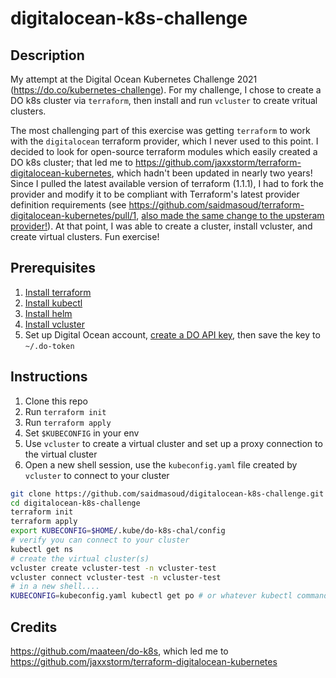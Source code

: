 # digitalocean-k8s-challenge

## Description

My attempt at the Digital Ocean Kubernetes Challenge 2021 (https://do.co/kubernetes-challenge).
For my challenge, I chose to create a DO k8s cluster via `terraform`, then install and run `vcluster` to create vritual clusters.

The most challenging part of this exercise was getting `terraform` to work with the `digitalocean` terraform provider,
which I never used to this point. I decided to look for open-source terraform modules which easily created a DO k8s cluster;
that led me to https://github.com/jaxxstorm/terraform-digitalocean-kubernetes, which hadn't been updated in nearly two years!
Since I pulled the latest available version of terraform (1.1.1), I had to fork the provider and modify it to be compliant
with Terraform's latest provider definition requirements (see https://github.com/saidmasoud/terraform-digitalocean-kubernetes/pull/1,
[also made the same change to the upsteram provider!](https://github.com/jaxxstorm/terraform-digitalocean-kubernetes/pull/4)).
At that point, I was able to create a cluster, install vcluster, and create virtual clusters. Fun exercise!

## Prerequisites

1. [Install terraform](https://www.terraform.io/downloads)
2. [Install kubectl](https://kubernetes.io/docs/tasks/tools/#kubectl)
3. [Install helm](https://helm.sh/docs/intro/install/)
4. [Install vcluster](https://www.vcluster.com/)
5. Set up Digital Ocean account, [create a DO API key](https://www.digitalocean.com/community/tutorials/how-to-create-a-digitalocean-space-and-api-key), then save the key to `~/.do-token`

## Instructions

1. Clone this repo
2. Run `terraform init`
3. Run `terraform apply`
4. Set `$KUBECONFIG` in your env
5. Use `vcluster` to create a virtual cluster and set up a proxy connection to the virtual cluster
6. Open a new shell session, use the `kubeconfig.yaml` file created by `vcluster` to connect to your cluster

```sh
git clone https://github.com/saidmasoud/digitalocean-k8s-challenge.git
cd digitalocean-k8s-challenge
terraform init
terraform apply
export KUBECONFIG=$HOME/.kube/do-k8s-chal/config
# verify you can connect to your cluster
kubectl get ns
# create the virtual cluster(s)
vcluster create vcluster-test -n vcluster-test
vcluster connect vcluster-test -n vcluster-test
# in a new shell....
KUBECONFIG=kubeconfig.yaml kubectl get po # or whatever kubectl commands you want!!!
```

## Credits

https://github.com/maateen/do-k8s, which led me to https://github.com/jaxxstorm/terraform-digitalocean-kubernetes
